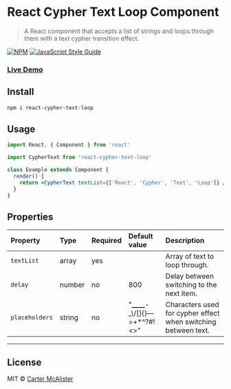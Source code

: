 # React Cypher Text Loop Component

> A React component that accepts a list of strings and loops through them with a text cypher transition effect.

[![NPM](https://img.shields.io/npm/v/react-cypher-text-loop.svg)](https://www.npmjs.com/package/react-cypher-text-loop) [![JavaScript Style Guide](https://img.shields.io/badge/code_style-standard-brightgreen.svg)](https://standardjs.com)

### [**Live Demo**](https://cartermcalister.github.io/react-cypher-text-loop/)

## Install

```bash
npm i react-cypher-text-loop
```

## Usage

```jsx
import React, { Component } from 'react'

import CypherText from 'react-cypher-text-loop'

class Example extends Component {
  render() {
    return <CypherText textList={['React', 'Cypher', 'Text', 'Loop']} />
  }
}
```

## Properties

| Property       | Type   | Required | Default value                       | Description                                                    |
| :------------- | :----- | :------- | :---------------------------------- | :------------------------------------------------------------- |
| `textList`     | array  | yes      |                                     | Array of text to loop through.                                 |
| `delay`        | number | no       | 800                                 | Delay between switching to the next item.                      |
| `placeholders` | string | no       | "**\_\_\_\_**-\_\\/[]{}—=+\*^?#!<>" | Characters used for cypher effect when switching between text. |

---

## License

MIT © [Carter McAlister](https://github.com/CarterMcAlister)
